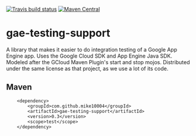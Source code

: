 [![Travis build status](https://img.shields.io/travis/mike10004/gae-testing-support.svg)](https://travis-ci.org/mike10004/gae-testing-support)
[![Maven Central](https://img.shields.io/maven-central/v/com.github.mike10004/gae-testing-support.svg)](https://repo1.maven.org/maven2/com/github/mike10004/gae-testing-support/)

gae-testing-support
===================

A library that makes it easier to do integration testing of a Google App
Engine app. Uses the Google Cloud SDK and App Engine Java SDK. Modeled after
the GCloud Maven Plugin's start and stop mojos. Distributed under the same
license as that project, as we use a lot of its code.

Maven
-----

        <dependency>
            <groupId>com.github.mike10004</groupId>
            <artifactId>gae-testing-support</artifactId>
            <version>0.3</version>
            <scope>test</scope>
        </dependency>

